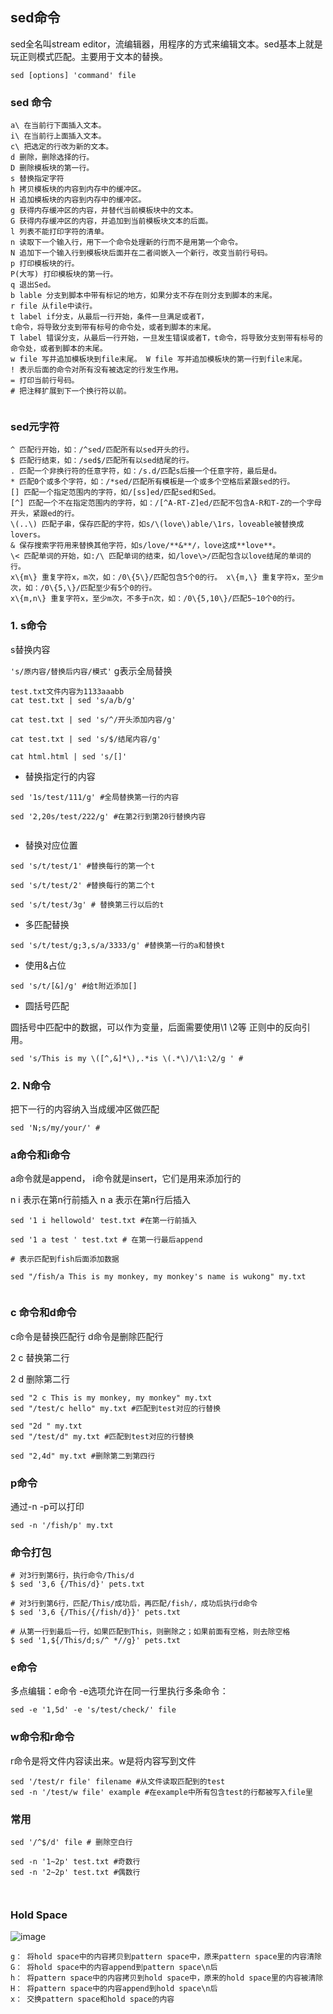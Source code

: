 ## sed命令

sed全名叫stream editor，流编辑器，用程序的方式来编辑文本。sed基本上就是玩正则模式匹配。主要用于文本的替换。

```
sed [options] 'command' file
```

### sed 命令


```
a\ 在当前行下面插入文本。 
i\ 在当前行上面插入文本。 
c\ 把选定的行改为新的文本。 
d 删除，删除选择的行。 
D 删除模板块的第一行。 
s 替换指定字符 
h 拷贝模板块的内容到内存中的缓冲区。 
H 追加模板块的内容到内存中的缓冲区。 
g 获得内存缓冲区的内容，并替代当前模板块中的文本。 
G 获得内存缓冲区的内容，并追加到当前模板块文本的后面。 
l 列表不能打印字符的清单。 
n 读取下一个输入行，用下一个命令处理新的行而不是用第一个命令。 
N 追加下一个输入行到模板块后面并在二者间嵌入一个新行，改变当前行号码。 
p 打印模板块的行。 
P(大写) 打印模板块的第一行。 
q 退出Sed。
b lable 分支到脚本中带有标记的地方，如果分支不存在则分支到脚本的末尾。 
r file 从file中读行。 
t label if分支，从最后一行开始，条件一旦满足或者T，
t命令，将导致分支到带有标号的命令处，或者到脚本的末尾。 
T label 错误分支，从最后一行开始，一旦发生错误或者T，t命令，将导致分支到带有标号的命令处，或者到脚本的末尾。
w file 写并追加模板块到file末尾。 W file 写并追加模板块的第一行到file末尾。
! 表示后面的命令对所有没有被选定的行发生作用。
= 打印当前行号码。 
# 把注释扩展到下一个换行符以前。


```

### sed元字符


```
^ 匹配行开始，如：/^sed/匹配所有以sed开头的行。 
$ 匹配行结束，如：/sed$/匹配所有以sed结尾的行。 
. 匹配一个非换行符的任意字符，如：/s.d/匹配s后接一个任意字符，最后是d。 
* 匹配0个或多个字符，如：/*sed/匹配所有模板是一个或多个空格后紧跟sed的行。 
[] 匹配一个指定范围内的字符，如/[ss]ed/匹配sed和Sed。 
[^] 匹配一个不在指定范围内的字符，如：/[^A-RT-Z]ed/匹配不包含A-R和T-Z的一个字母开头，紧跟ed的行。
\(..\) 匹配子串，保存匹配的字符，如s/\(love\)able/\1rs，loveable被替换成lovers。
& 保存搜索字符用来替换其他字符，如s/love/**&**/，love这成**love**。 
\< 匹配单词的开始，如:/\ 匹配单词的结束，如/love\>/匹配包含以love结尾的单词的行。
x\{m\} 重复字符x，m次，如：/0\{5\}/匹配包含5个0的行。 x\{m,\} 重复字符x，至少m次，如：/0\{5,\}/匹配至少有5个0的行。
x\{m,n\} 重复字符x，至少m次，不多于n次，如：/0\{5,10\}/匹配5~10个0的行。

```

### 1. s命令

s替换内容 

`'s/原内容/替换后内容/模式'`
g表示全局替换

```
test.txt文件内容为1133aaabb
cat test.txt | sed 's/a/b/g'

cat test.txt | sed 's/^/开头添加内容/g'

cat test.txt | sed 's/$/结尾内容/g'

cat html.html | sed 's/[]'
```

- 替换指定行的内容

```
sed '1s/test/111/g' #全局替换第一行的内容

sed '2,20s/test/222/g' #在第2行到第20行替换内容


```

- 替换对应位置

```
sed 's/t/test/1' #替换每行的第一个t

sed 's/t/test/2' #替换每行的第二个t

sed 's/t/test/3g' # 替换第三行以后的t
```

- 多匹配替换

```
sed 's/t/test/g;3,s/a/3333/g' #替换第一行的a和替换t

```

- 使用&占位

```
sed 's/t/[&]/g' #给t附近添加[]

```

- 圆括号匹配

圆括号中匹配中的数据，可以作为变量，后面需要使用\1 \2等 正则中的反向引用。

```
sed 's/This is my \([^,&]*\),.*is \(.*\)/\1:\2/g ' #

```

### 2. N命令

把下一行的内容纳入当成缓冲区做匹配

```
sed 'N;s/my/your/' #

```

### a命令和i命令

a命令就是append， i命令就是insert，它们是用来添加行的

n i 表示在第n行前插入
n a 表示在第n行后插入

```
sed '1 i hellowold' test.txt #在第一行前插入

sed '1 a test ' test.txt # 在第一行最后append

# 表示匹配到fish后面添加数据

sed "/fish/a This is my monkey, my monkey's name is wukong" my.txt


```

### c 命令和d命令

c命令是替换匹配行
d命令是删除匹配行

2 c 替换第二行

2 d 删除第二行

```
sed "2 c This is my monkey, my monkey" my.txt
sed "/test/c hello" my.txt #匹配到test对应的行替换

sed "2d " my.txt
sed "/test/d" my.txt #匹配到test对应的行替换

sed "2,4d" my.txt #删除第二到第四行
```

### p命令

通过-n -p可以打印

```
sed -n '/fish/p' my.txt

```

### 命令打包

```
# 对3行到第6行，执行命令/This/d
$ sed '3,6 {/This/d}' pets.txt

# 对3行到第6行，匹配/This/成功后，再匹配/fish/，成功后执行d命令
$ sed '3,6 {/This/{/fish/d}}' pets.txt

# 从第一行到最后一行，如果匹配到This，则删除之；如果前面有空格，则去除空格
$ sed '1,${/This/d;s/^ *//g}' pets.txt

```

### e命令

多点编辑：e命令 -e选项允许在同一行里执行多条命令：


```
sed -e '1,5d' -e 's/test/check/' file 
```

### w命令和r命令

r命令是将文件内容读出来。w是将内容写到文件

```
sed '/test/r file' filename #从文件读取匹配到的test
sed -n '/test/w file' example #在example中所有包含test的行都被写入file里
```

### 常用

```
sed '/^$/d' file # 删除空白行

sed -n '1~2p' test.txt #奇数行 
sed -n '2~2p' test.txt #偶数行



```

### Hold Space

![image](http://coolshell.cn//wp-content/uploads/2013/02/sed_demo_00.jpg)

```
g： 将hold space中的内容拷贝到pattern space中，原来pattern space里的内容清除
G： 将hold space中的内容append到pattern space\n后
h： 将pattern space中的内容拷贝到hold space中，原来的hold space里的内容被清除
H： 将pattern space中的内容append到hold space\n后
x： 交换pattern space和hold space的内容

```